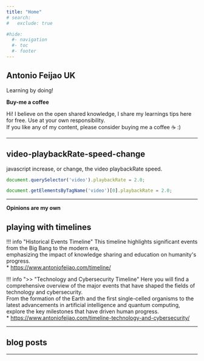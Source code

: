 ```yaml
---
title: "Home"
# search:
#   exclude: true

#hide:
  #- navigation
  #- toc
  #- footer
---
```


## Antonio Feijao UK

Learning by doing!

**Buy-me a coffee**

Hi! I believe on the open shared knowledge, I share my learnings tips here for free. Use at your own responsibility.  
If you like any of my content, please consider buying me a coffee ☕️ :)

<script type='text/javascript' src='https://storage.ko-fi.com/cdn/widget/Widget_2.js'></script>
<script type='text/javascript'>kofiwidget2.init('Buy-me-a-Coffee', '#ff5f5f', 'B0B019526');kofiwidget2.draw();</script>

---

## video-playbackRate-speed-change

javascript increase, or change, the video playbackRate speed.

```js
document.querySelector('video').playbackRate = 2.0;

document.getElementsByTagName('video')[0].playbackRate = 2.0;
```

---

**Opinions are my own**

## playing with timelines

!!! info "Historical Events Timeline"
    This timeline highlights significant events from the Big Bang to the modern era,  
    emphasizing the impact of knowledge sharing and education on humanity's progress.  
    * <https://www.antoniofeijao.com/timeline/>

!!! info ">> "Technology and Cybersecurity Timeline"
    Here you will find a comprehensive overview of the major events that have shaped the fields of technology and cybersecurity.  
    From the formation of the Earth and the first single-celled organisms to the latest advancements in artificial intelligence and quantum computing,  
    explore the key milestones that have driven human progress.  
    * <https://www.antoniofeijao.com/timeline-technology-and-cybersecurity/>

---

## blog posts

---
